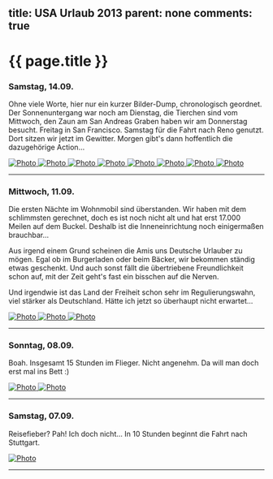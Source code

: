title: USA Urlaub 2013
parent: none
comments: true
---

# {{ page.title }}

### Samstag, 14.09.

Ohne viele Worte, hier nur ein kurzer Bilder-Dump, chronologisch geordnet. Der Sonnenuntergang war noch am Dienstag, die Tierchen sind vom Mittwoch, den Zaun am San Andreas Graben haben wir am Donnerstag besucht. Freitag in San Francisco. Samstag für die Fahrt nach Reno genutzt. Dort sitzen wir jetzt im Gewitter. Morgen gibt's dann hoffentlich die dazugehörige Action...

<div class="yoxview">
    <a href="img/usa_2013/09_10_sonne.jpg" class="thumbnail">
        <img src="img/usa_2013/09_10_sonne_small.jpg" alt="Photo" title="Sonnenuntergang">
    </a>
    <a href="img/usa_2013/09_11_grill.jpg" class="thumbnail">
        <img src="img/usa_2013/09_11_grill_small.jpg" alt="Photo" title="Abendessen">
    </a>
    <a href="img/usa_2013/09_11_horn.jpg" class="thumbnail">
        <img src="img/usa_2013/09_11_horn_small.jpg" alt="Photo" title="Streifenhörnchen">
    </a>
    <a href="img/usa_2013/09_11_moewe.jpg" class="thumbnail">
        <img src="img/usa_2013/09_11_moewe_small.jpg" alt="Photo" title="Möwen">
    </a>
    <a href="img/usa_2013/09_11_robbe.jpg" class="thumbnail">
        <img src="img/usa_2013/09_11_robbe_small.jpg" alt="Photo" title="Robben">
    </a>
    <a href="img/usa_2013/09_11_strand.jpg" class="thumbnail">
        <img src="img/usa_2013/09_11_strand_small.jpg" alt="Photo" title="Am Strand">
    </a>
    <a href="img/usa_2013/09_12_zaun.jpg" class="thumbnail">
        <img src="img/usa_2013/09_12_zaun_small.jpg" alt="Photo" title="San Andreas Graben">
    </a>
    <a href="img/usa_2013/09_13_golden_gate.jpg" class="thumbnail">
        <img src="img/usa_2013/09_13_golden_gate_small.jpg" alt="Photo" title="Golden Gate Brücke">
    </a>
</div>
<hr>

### Mittwoch, 11.09.

Die ersten Nächte im Wohnmobil sind überstanden. Wir haben mit dem schlimmsten gerechnet, doch es ist noch nicht alt und hat erst 17.000 Meilen auf dem Buckel. Deshalb ist die Inneneinrichtung noch einigermaßen brauchbar...

Aus irgend einem Grund scheinen die Amis uns Deutsche Urlauber zu mögen. Egal ob im Burgerladen oder beim Bäcker, wir bekommen ständig etwas geschenkt. Und auch sonst fällt die übertriebene Freundlichkeit schon auf, mit der Zeit geht's fast ein bisschen auf die Nerven.

Und irgendwie ist das Land der Freiheit schon sehr im Regulierungswahn, viel stärker als Deutschland. Hätte ich jetzt so überhaupt nicht erwartet...

<div class="yoxview">
    <a href="img/usa_2013/09_10_womo.jpg" class="thumbnail">
        <img src="img/usa_2013/09_10_womo_small.jpg" alt="Photo" title="Wohnmobil">
    </a>
    <a href="img/usa_2013/09_10_fw1.jpg" class="thumbnail">
        <img src="img/usa_2013/09_10_fw1_small.jpg" alt="Photo" title="Feuerwehr in LA">
    </a>
    <a href="img/usa_2013/09_10_fw2.jpg" class="thumbnail">
        <img src="img/usa_2013/09_10_fw2_small.jpg" alt="Photo" title="Feuerwehr im Einsatz">
    </a>
</div>
<hr>

### Sonntag, 08.09.

Boah. Insgesamt 15 Stunden im Flieger. Nicht angenehm. Da will man doch erst mal ins Bett :)

<div class="yoxview">
    <a href="img/usa_2013/09_08_stuttgart.jpg" class="thumbnail">
        <img src="img/usa_2013/09_08_stuttgart_small.jpg" alt="Photo" title="Flugzeug Stuttgart">
    </a>
    <a href="img/usa_2013/09_08_carson.jpg" class="thumbnail">
        <img src="img/usa_2013/09_08_carson_small.jpg" alt="Photo" title="Carson Mall LA">
    </a>
</div>
<hr>

### Samstag, 07.09.

Reisefieber? Pah! Ich doch nicht... In 10 Stunden beginnt die Fahrt nach Stuttgart.

<div class="yoxview">
    <a href="img/usa_2013/09_07_koffer.jpg" class="thumbnail">
        <img src="img/usa_2013/09_07_koffer_small.jpg" alt="Photo" title="Ich packe meinen Koffer...">
    </a>
</div>
<hr>

